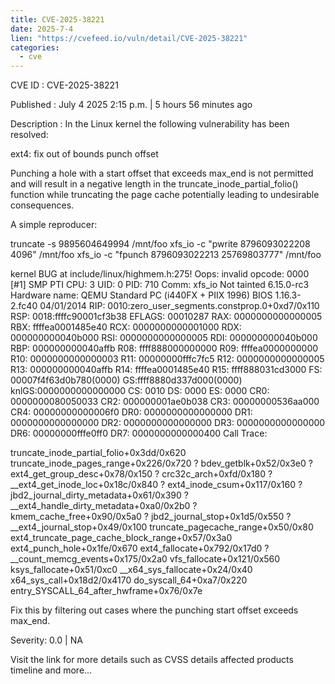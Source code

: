 ```yaml
--- 
title: CVE-2025-38221
date: 2025-7-4
lien: "https://cvefeed.io/vuln/detail/CVE-2025-38221"
categories:
  - cve
---
```


CVE ID : CVE-2025-38221

Published :  July 4
2025
2:15 p.m. | 5 hours
56 minutes ago

Description : In the Linux kernel
the following vulnerability has been resolved:

ext4: fix out of bounds punch offset

Punching a hole with a start offset that exceeds max_end is not
permitted and will result in a negative length in the
truncate_inode_partial_folio() function while truncating the page cache
potentially leading to undesirable consequences.

A simple reproducer:

  truncate -s 9895604649994 /mnt/foo
  xfs_io -c "pwrite 8796093022208 4096" /mnt/foo
  xfs_io -c "fpunch 8796093022213 25769803777" /mnt/foo

  kernel BUG at include/linux/highmem.h:275!
  Oops: invalid opcode: 0000 [#1] SMP PTI
  CPU: 3 UID: 0 PID: 710 Comm: xfs_io Not tainted 6.15.0-rc3
  Hardware name: QEMU Standard PC (i440FX + PIIX
1996)
BIOS 1.16.3-2.fc40 04/01/2014
  RIP: 0010:zero_user_segments.constprop.0+0xd7/0x110
  RSP: 0018:ffffc90001cf3b38 EFLAGS: 00010287
  RAX: 0000000000000005 RBX: ffffea0001485e40 RCX: 0000000000001000
  RDX: 000000000040b000 RSI: 0000000000000005 RDI: 000000000040b000
  RBP: 000000000040affb R08: ffff888000000000 R09: ffffea0000000000
  R10: 0000000000000003 R11: 00000000fffc7fc5 R12: 0000000000000005
  R13: 000000000040affb R14: ffffea0001485e40 R15: ffff888031cd3000
  FS:  00007f4f63d0b780(0000) GS:ffff8880d337d000(0000)
  knlGS:0000000000000000
  CS:  0010 DS: 0000 ES: 0000 CR0: 0000000080050033
  CR2: 000000001ae0b038 CR3: 00000000536aa000 CR4: 00000000000006f0
  DR0: 0000000000000000 DR1: 0000000000000000 DR2: 0000000000000000
  DR3: 0000000000000000 DR6: 00000000fffe0ff0 DR7: 0000000000000400
  Call Trace:
   
   truncate_inode_partial_folio+0x3dd/0x620
   truncate_inode_pages_range+0x226/0x720
   ? bdev_getblk+0x52/0x3e0
   ? ext4_get_group_desc+0x78/0x150
   ? crc32c_arch+0xfd/0x180
   ? __ext4_get_inode_loc+0x18c/0x840
   ? ext4_inode_csum+0x117/0x160
   ? jbd2_journal_dirty_metadata+0x61/0x390
   ? __ext4_handle_dirty_metadata+0xa0/0x2b0
   ? kmem_cache_free+0x90/0x5a0
   ? jbd2_journal_stop+0x1d5/0x550
   ? __ext4_journal_stop+0x49/0x100
   truncate_pagecache_range+0x50/0x80
   ext4_truncate_page_cache_block_range+0x57/0x3a0
   ext4_punch_hole+0x1fe/0x670
   ext4_fallocate+0x792/0x17d0
   ? __count_memcg_events+0x175/0x2a0
   vfs_fallocate+0x121/0x560
   ksys_fallocate+0x51/0xc0
   __x64_sys_fallocate+0x24/0x40
   x64_sys_call+0x18d2/0x4170
   do_syscall_64+0xa7/0x220
   entry_SYSCALL_64_after_hwframe+0x76/0x7e

Fix this by filtering out cases where the punching start offset exceeds
max_end.

Severity: 0.0 | NA

Visit the link for more details
such as CVSS details
affected products
timeline
and more...
